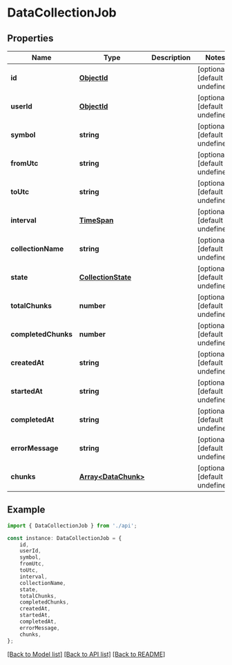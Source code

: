 # DataCollectionJob


## Properties

Name | Type | Description | Notes
------------ | ------------- | ------------- | -------------
**id** | [**ObjectId**](ObjectId.md) |  | [optional] [default to undefined]
**userId** | [**ObjectId**](ObjectId.md) |  | [optional] [default to undefined]
**symbol** | **string** |  | [optional] [default to undefined]
**fromUtc** | **string** |  | [optional] [default to undefined]
**toUtc** | **string** |  | [optional] [default to undefined]
**interval** | [**TimeSpan**](TimeSpan.md) |  | [optional] [default to undefined]
**collectionName** | **string** |  | [optional] [default to undefined]
**state** | [**CollectionState**](CollectionState.md) |  | [optional] [default to undefined]
**totalChunks** | **number** |  | [optional] [default to undefined]
**completedChunks** | **number** |  | [optional] [default to undefined]
**createdAt** | **string** |  | [optional] [default to undefined]
**startedAt** | **string** |  | [optional] [default to undefined]
**completedAt** | **string** |  | [optional] [default to undefined]
**errorMessage** | **string** |  | [optional] [default to undefined]
**chunks** | [**Array&lt;DataChunk&gt;**](DataChunk.md) |  | [optional] [default to undefined]

## Example

```typescript
import { DataCollectionJob } from './api';

const instance: DataCollectionJob = {
    id,
    userId,
    symbol,
    fromUtc,
    toUtc,
    interval,
    collectionName,
    state,
    totalChunks,
    completedChunks,
    createdAt,
    startedAt,
    completedAt,
    errorMessage,
    chunks,
};
```

[[Back to Model list]](../README.md#documentation-for-models) [[Back to API list]](../README.md#documentation-for-api-endpoints) [[Back to README]](../README.md)
